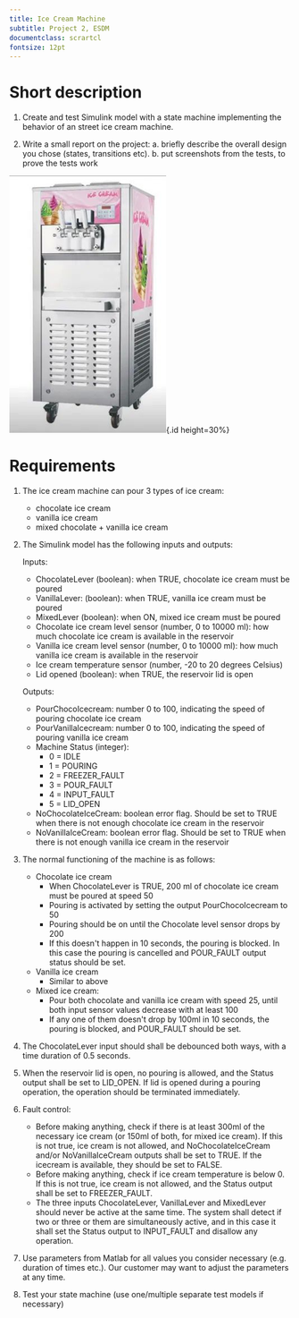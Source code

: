```yaml
---
title: Ice Cream Machine
subtitle: Project 2, ESDM
documentclass: scrartcl
fontsize: 12pt
---
```


# Short description

1. Create and test Simulink model with a state machine implementing the behavior of an street ice cream machine.

2. Write a small report on the project:
   a. briefly describe the overall design you chose (states, transitions etc).
   b. put screenshots from the tests, to prove the tests work
   
![Ice cream Machine](img/StreetIceCreamMachine.jpg){.id height=30%}

# Requirements

1. The ice cream machine can pour 3 types of ice cream:
   - chocolate ice cream
   - vanilla ice cream
   - mixed chocolate + vanilla ice cream

2. The Simulink model has the following inputs and outputs:
    
    Inputs:
    - ChocolateLever (boolean): when TRUE, chocolate ice cream must be poured
    - VanillaLever: (boolean): when TRUE, vanilla ice cream must be poured
    - MixedLever (boolean): when ON, mixed ice cream must be poured
    - Chocolate ice cream level sensor (number, 0 to 10000 ml): how much chocolate ice cream is available in the reservoir
    - Vanilla ice cream level sensor (number, 0 to 10000 ml): how much vanilla ice cream is available in the reservoir
    - Ice cream temperature sensor (number, -20 to 20 degrees Celsius)
    - Lid opened (boolean): when TRUE, the reservoir lid is open

    Outputs:
    - PourChocoIcecream:   number 0 to 100, indicating the speed of pouring chocolate ice cream
    - PourVanillaIcecream: number 0 to 100, indicating the speed of pouring vanilla ice cream
    - Machine Status (integer):
        - 0 = IDLE
        - 1 = POURING
        - 2 = FREEZER_FAULT
        - 3 = POUR_FAULT
        - 4 = INPUT_FAULT
        - 5 = LID_OPEN 
    - NoChocolateIceCream: boolean error flag. Should be set to TRUE when there is not enough chocolate ice cream in the reservoir 
    - NoVanillaIceCream: boolean error flag. Should be set to TRUE when there is not enough vanilla ice cream in the reservoir

3. The normal functioning of the machine is as follows:
   - Chocolate ice cream
       - When ChocolateLever is TRUE, 200 ml of chocolate ice cream must be poured at speed 50
       - Pouring is activated by setting the output PourChocoIcecream to 50
       - Pouring should be on until the Chocolate level sensor drops by 200
       - If this doesn't happen in 10 seconds, the pouring is blocked. In this case the pouring is cancelled and POUR_FAULT output status should be set.
   - Vanilla ice cream
       - Similar to above
   - Mixed ice cream: 
       - Pour both chocolate and vanilla ice cream with speed 25, until both input sensor values decrease with at least 100
       - If any one of them doesn't drop by 100ml in 10 seconds,  the pouring is blocked, and POUR_FAULT should be set.

4. The ChocolateLever input should shall be debounced both ways, with a time duration of 0.5 seconds.

5. When the reservoir lid is open, no pouring is allowed, and the Status output shall be set to LID_OPEN. If lid is opened during a pouring operation, the operation should be terminated immediately.

6. Fault control:
    - Before making anything, check if there is at least 300ml of the necessary ice cream (or 150ml of both, for mixed ice cream). If this is not true, ice cream is not allowed, and NoChocolateIceCream and/or NoVanillaIceCream outputs shall be set to TRUE. If the icecream is available, they should be set to FALSE.
    - Before making anything, check if ice cream temperature is below 0. If this is not true, ice cream is not allowed, and the Status output
    shall be set to FREEZER_FAULT.
    - The three inputs ChocolateLever, VanillaLever and MixedLever should never be active at the same time. The system shall detect if two or three or them are simultaneously active, and in this case it shall set the Status output to INPUT_FAULT and disallow any operation.
    
7. Use parameters from Matlab for all values you consider necessary (e.g. duration of times etc.).
Our customer may want to adjust the parameters at any time.

6. Test your state machine (use one/multiple separate test models if necessary)

